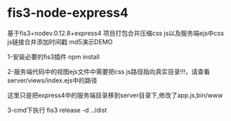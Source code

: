 # fis3-node-express4

基于fis3+nodev.0.12.8+express4 项目打包合并压缩css js以及服务端ejs中css js链接合并添加时间戳 md5演示DEMO

1-安装必要的fis3插件 npm install

2-服务端代码中的视图ejs文件中需要把css js路径指向真实目录!!!，请查看server/views/index.ejs中的路径

这里只是把express4中的服务端目录移到server目录下,修改了app.js,bin/www

3-cmd下执行 fis3 release -d ../dist
